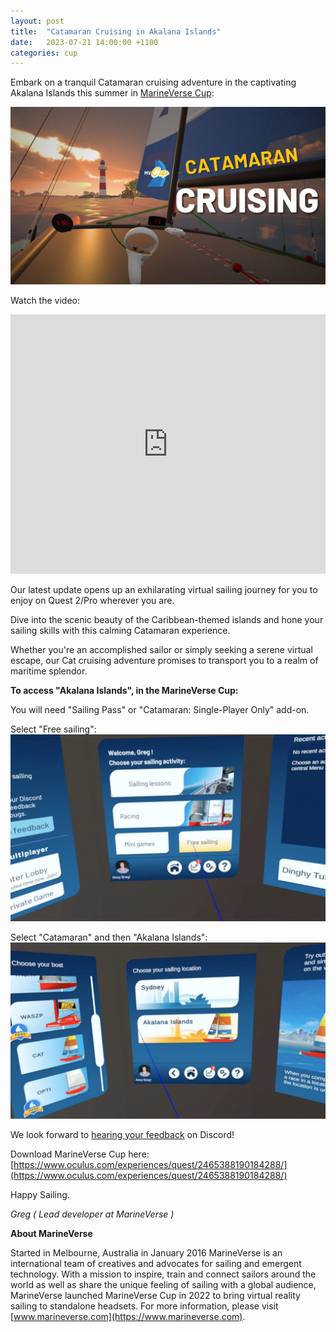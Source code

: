 ```yaml
---
layout: post
title:  "Catamaran Cruising in Akalana Islands"
date:   2023-07-21 14:00:00 +1100
categories: cup
---
```


Embark on a tranquil Catamaran cruising adventure in the captivating Akalana Islands this summer in [MarineVerse Cup](https://www.oculus.com/experiences/quest/2465388190184288/?utm_source=mvblog):


![Catamaran Cruising in Akalana Islands in MarineVerse Cup](/assets/catcru.jpg)

<!--more-->

Watch the video:

<iframe width="100%" height="415" src="https://www.youtube.com/embed/Ho1TX4iiwQo" frameborder="0" allowfullscreen></iframe>


Our latest update opens up an exhilarating virtual sailing journey for you to enjoy on Quest 2/Pro wherever you are.

Dive into the scenic beauty of the Caribbean-themed islands and hone your sailing skills with this calming Catamaran experience.

Whether you're an accomplished sailor or simply seeking a serene virtual escape, our Cat cruising adventure promises to transport you to a realm of maritime splendor.

**To access "Akalana Islands", in the MarineVerse Cup:**

You will need "Sailing Pass" or "Catamaran: Single-Player Only" add-on.

Select "Free sailing":
![MarineVerse Cup: Menu](/assets/free_sailing_cup.jpg)

Select "Catamaran" and then "Akalana Islands":
![MarineVerse Cup: Sailing Lessons](/assets/cat_akalana_menu.jpg)


We look forward to [hearing your feedback](https://discord.gg/HcxWtRjK) on Discord! 

Download MarineVerse Cup here: [https://www.oculus.com/experiences/quest/2465388190184288/](https://www.oculus.com/experiences/quest/2465388190184288/)

Happy Sailing.

*Greg ( Lead developer at MarineVerse )*


**About MarineVerse**

Started in Melbourne, Australia in January 2016 MarineVerse is an international team of creatives and advocates for sailing and emergent technology. With a mission to inspire, train and connect sailors around the world as well as share the unique feeling of sailing with a global audience, MarineVerse launched MarineVerse Cup in 2022 to bring virtual reality sailing to standalone headsets. For more information, please visit [www.marineverse.com](https://www.marineverse.com).

